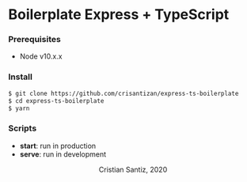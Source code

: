 # Boilerplate Express + TypeScript

### Prerequisites

- Node v10.x.x

### Install

```bash
$ git clone https://github.com/crisantizan/express-ts-boilerplate
$ cd express-ts-boilerplate
$ yarn
```

### Scripts

- **start**: run in production
- **serve**: run in development

<p align="center">Cristian Santiz, 2020</p>